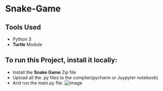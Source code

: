 # Snake-Game
## Tools Used
* Python 3
* **Turtle** Module

## To run this Project, install it locally:
* Install the **Snake Game** Zip file
* Upload all the .py files to the complier(pycharm or Juypyter notebook)
* And run the main.py file.
![image](https://user-images.githubusercontent.com/91404171/134796007-b5b43755-296e-42dd-a5e7-30e32df6066a.png)

